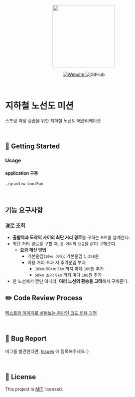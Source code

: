 <p align="center">
    <img width="200px;" src="https://raw.githubusercontent.com/woowacourse/atdd-subway-admin-frontend/master/images/main_logo.png"/>
</p>
<p align="center">
  <a href="https://techcourse.woowahan.com/c/Dr6fhku7" alt="woowacuorse subway">
    <img alt="Website" src="https://img.shields.io/website?url=https%3A%2F%2Fedu.nextstep.camp%2Fc%2FR89PYi5H">
  </a>
  <img alt="GitHub" src="https://img.shields.io/github/license/woowacourse/atdd-subway-path">
</p>

<br>

# 지하철 노선도 미션
스프링 과정 실습을 위한 지하철 노선도 애플리케이션

<br>

## 🚀 Getting Started
### Usage
#### application 구동
```
./gradlew bootRun
```
<br>

## 기능 요구사항

### 경로 조회
  - **출발역과 도착역 사이의 최단 거리 경로**를 구하는 API를 설계한다.
  - 최단 거리 경로를 구할 때, `총 거리`와 `요금`을 같이 구해준다.
    - **요금 계산 방법**
        - 기본운임(`10㎞ 이내`): 기본운임 `1,250`원
        - 이용 거리 초과 시 추가운임 부과
          - `10km~50km`: `5km` 까지 마다 `100`원 추가
          - `50km 초과`: `8km` 까지 마다 `100`원 추가
  - 한 노선에서 뿐만 아니라, **여러 노선의 환승을 고려**해서 구해준다.
  


## ✏️ Code Review Process
[텍스트와 이미지로 살펴보는 온라인 코드 리뷰 과정](https://github.com/next-step/nextstep-docs/tree/master/codereview)

<br>

## 🐞 Bug Report

버그를 발견한다면, [Issues](https://github.com/woowacourse/atdd-subway-path/issues) 에 등록해주세요 :)

<br>

## 📝 License

This project is [MIT](https://github.com/woowacourse/atdd-subway-path/blob/master/LICENSE) licensed.

